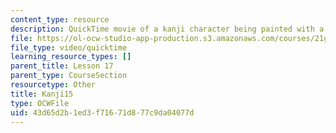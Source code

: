 ```yaml
---
content_type: resource
description: QuickTime movie of a kanji character being painted with a brush.
file: https://ol-ocw-studio-app-production.s3.amazonaws.com/courses/21g-504-japanese-iv-spring-2009/43d65d2b1ed3f71671d877c9da04077d_Kanji15.mov
file_type: video/quicktime
learning_resource_types: []
parent_title: Lesson 17
parent_type: CourseSection
resourcetype: Other
title: Kanji15
type: OCWFile
uid: 43d65d2b-1ed3-f716-71d8-77c9da04077d
---
```

